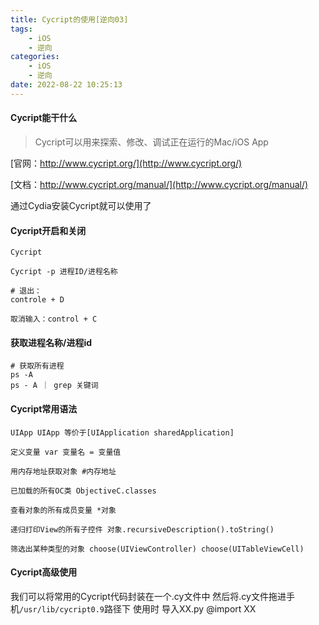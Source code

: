 ```yaml
---
title: Cycript的使用[逆向03]
tags: 
	- iOS
	- 逆向
categories: 
	- iOS
	- 逆向
date: 2022-08-22 10:25:13
---
```


#### Cycript能干什么
> Cycript可以用来探索、修改、调试正在运行的Mac/iOS App

[官网：http://www.cycript.org/](http://www.cycript.org/)

[文档：http://www.cycript.org/manual/](http://www.cycript.org/manual/)

通过Cydia安装Cycript就可以使用了

#### Cycript开启和关闭
```
Cycript

Cycript -p 进程ID/进程名称

# 退出：
controle + D

取消输入：control + C
```

#### 获取进程名称/进程id


```
# 获取所有进程
ps -A
ps - A ｜ grep 关键词
```

#### Cycript常用语法

```
UIApp UIApp 等价于[UIApplication sharedApplication]

定义变量 var 变量名 = 变量值

用内存地址获取对象 #内存地址

已加载的所有OC类 ObjectiveC.classes

查看对象的所有成员变量 *对象

递归打印View的所有子控件 对象.recursiveDescription().toString()

筛选出某种类型的对象 choose(UIViewController) choose(UITableViewCell)
```

#### Cycript高级使用

我们可以将常用的Cycript代码封装在一个.cy文件中
然后将.cy文件拖进手机`/usr/lib/cycript0.9`路径下
使用时 导入XX.py @import XX
